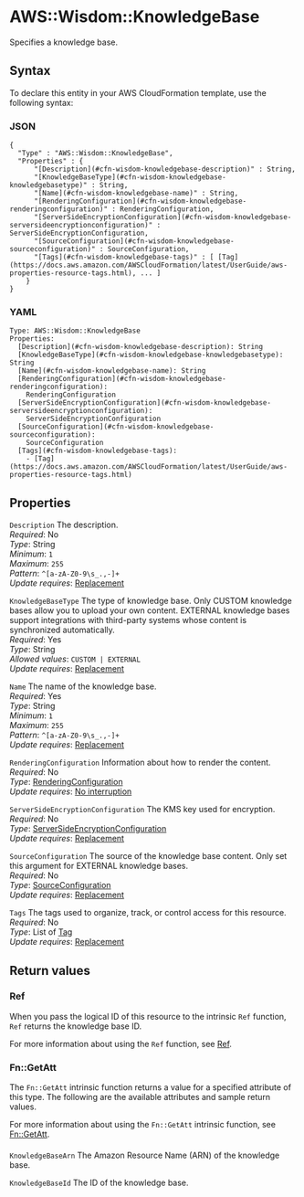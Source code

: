 # AWS::Wisdom::KnowledgeBase<a name="aws-resource-wisdom-knowledgebase"></a>

Specifies a knowledge base\.

## Syntax<a name="aws-resource-wisdom-knowledgebase-syntax"></a>

To declare this entity in your AWS CloudFormation template, use the following syntax:

### JSON<a name="aws-resource-wisdom-knowledgebase-syntax.json"></a>

```
{
  "Type" : "AWS::Wisdom::KnowledgeBase",
  "Properties" : {
      "[Description](#cfn-wisdom-knowledgebase-description)" : String,
      "[KnowledgeBaseType](#cfn-wisdom-knowledgebase-knowledgebasetype)" : String,
      "[Name](#cfn-wisdom-knowledgebase-name)" : String,
      "[RenderingConfiguration](#cfn-wisdom-knowledgebase-renderingconfiguration)" : RenderingConfiguration,
      "[ServerSideEncryptionConfiguration](#cfn-wisdom-knowledgebase-serversideencryptionconfiguration)" : ServerSideEncryptionConfiguration,
      "[SourceConfiguration](#cfn-wisdom-knowledgebase-sourceconfiguration)" : SourceConfiguration,
      "[Tags](#cfn-wisdom-knowledgebase-tags)" : [ [Tag](https://docs.aws.amazon.com/AWSCloudFormation/latest/UserGuide/aws-properties-resource-tags.html), ... ]
    }
}
```

### YAML<a name="aws-resource-wisdom-knowledgebase-syntax.yaml"></a>

```
Type: AWS::Wisdom::KnowledgeBase
Properties:
  [Description](#cfn-wisdom-knowledgebase-description): String
  [KnowledgeBaseType](#cfn-wisdom-knowledgebase-knowledgebasetype): String
  [Name](#cfn-wisdom-knowledgebase-name): String
  [RenderingConfiguration](#cfn-wisdom-knowledgebase-renderingconfiguration):
    RenderingConfiguration
  [ServerSideEncryptionConfiguration](#cfn-wisdom-knowledgebase-serversideencryptionconfiguration):
    ServerSideEncryptionConfiguration
  [SourceConfiguration](#cfn-wisdom-knowledgebase-sourceconfiguration):
    SourceConfiguration
  [Tags](#cfn-wisdom-knowledgebase-tags):
    - [Tag](https://docs.aws.amazon.com/AWSCloudFormation/latest/UserGuide/aws-properties-resource-tags.html)
```

## Properties<a name="aws-resource-wisdom-knowledgebase-properties"></a>

`Description` <a name="cfn-wisdom-knowledgebase-description"></a>
The description\.  
_Required_: No  
_Type_: String  
_Minimum_: `1`  
_Maximum_: `255`  
_Pattern_: `^[a-zA-Z0-9\s_.,-]+`  
_Update requires_: [Replacement](https://docs.aws.amazon.com/AWSCloudFormation/latest/UserGuide/using-cfn-updating-stacks-update-behaviors.html#update-replacement)

`KnowledgeBaseType` <a name="cfn-wisdom-knowledgebase-knowledgebasetype"></a>
The type of knowledge base\. Only CUSTOM knowledge bases allow you to upload your own content\. EXTERNAL knowledge bases support integrations with third\-party systems whose content is synchronized automatically\.  
_Required_: Yes  
_Type_: String  
_Allowed values_: `CUSTOM | EXTERNAL`  
_Update requires_: [Replacement](https://docs.aws.amazon.com/AWSCloudFormation/latest/UserGuide/using-cfn-updating-stacks-update-behaviors.html#update-replacement)

`Name` <a name="cfn-wisdom-knowledgebase-name"></a>
The name of the knowledge base\.  
_Required_: Yes  
_Type_: String  
_Minimum_: `1`  
_Maximum_: `255`  
_Pattern_: `^[a-zA-Z0-9\s_.,-]+`  
_Update requires_: [Replacement](https://docs.aws.amazon.com/AWSCloudFormation/latest/UserGuide/using-cfn-updating-stacks-update-behaviors.html#update-replacement)

`RenderingConfiguration` <a name="cfn-wisdom-knowledgebase-renderingconfiguration"></a>
Information about how to render the content\.  
_Required_: No  
_Type_: [RenderingConfiguration](aws-properties-wisdom-knowledgebase-renderingconfiguration.md)  
_Update requires_: [No interruption](https://docs.aws.amazon.com/AWSCloudFormation/latest/UserGuide/using-cfn-updating-stacks-update-behaviors.html#update-no-interrupt)

`ServerSideEncryptionConfiguration` <a name="cfn-wisdom-knowledgebase-serversideencryptionconfiguration"></a>
The KMS key used for encryption\.  
_Required_: No  
_Type_: [ServerSideEncryptionConfiguration](aws-properties-wisdom-knowledgebase-serversideencryptionconfiguration.md)  
_Update requires_: [Replacement](https://docs.aws.amazon.com/AWSCloudFormation/latest/UserGuide/using-cfn-updating-stacks-update-behaviors.html#update-replacement)

`SourceConfiguration` <a name="cfn-wisdom-knowledgebase-sourceconfiguration"></a>
The source of the knowledge base content\. Only set this argument for EXTERNAL knowledge bases\.  
_Required_: No  
_Type_: [SourceConfiguration](aws-properties-wisdom-knowledgebase-sourceconfiguration.md)  
_Update requires_: [Replacement](https://docs.aws.amazon.com/AWSCloudFormation/latest/UserGuide/using-cfn-updating-stacks-update-behaviors.html#update-replacement)

`Tags` <a name="cfn-wisdom-knowledgebase-tags"></a>
The tags used to organize, track, or control access for this resource\.  
_Required_: No  
_Type_: List of [Tag](https://docs.aws.amazon.com/AWSCloudFormation/latest/UserGuide/aws-properties-resource-tags.html)  
_Update requires_: [Replacement](https://docs.aws.amazon.com/AWSCloudFormation/latest/UserGuide/using-cfn-updating-stacks-update-behaviors.html#update-replacement)

## Return values<a name="aws-resource-wisdom-knowledgebase-return-values"></a>

### Ref<a name="aws-resource-wisdom-knowledgebase-return-values-ref"></a>

When you pass the logical ID of this resource to the intrinsic `Ref` function, `Ref` returns the knowledge base ID\.

For more information about using the `Ref` function, see [Ref](https://docs.aws.amazon.com/AWSCloudFormation/latest/UserGuide/intrinsic-function-reference-ref.html)\.

### Fn::GetAtt<a name="aws-resource-wisdom-knowledgebase-return-values-fn--getatt"></a>

The `Fn::GetAtt` intrinsic function returns a value for a specified attribute of this type\. The following are the available attributes and sample return values\.

For more information about using the `Fn::GetAtt` intrinsic function, see [Fn::GetAtt](https://docs.aws.amazon.com/AWSCloudFormation/latest/UserGuide/intrinsic-function-reference-getatt.html)\.

#### <a name="aws-resource-wisdom-knowledgebase-return-values-fn--getatt-fn--getatt"></a>

`KnowledgeBaseArn` <a name="KnowledgeBaseArn-fn::getatt"></a>
The Amazon Resource Name \(ARN\) of the knowledge base\.

`KnowledgeBaseId` <a name="KnowledgeBaseId-fn::getatt"></a>
The ID of the knowledge base\.

